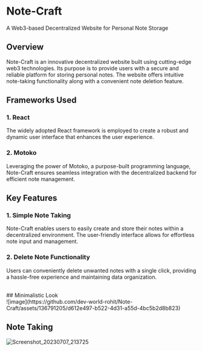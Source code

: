 # Note-Craft
A Web3-based Decentralized Website for Personal Note Storage

## Overview
Note-Craft is an innovative decentralized website built using cutting-edge web3 technologies. Its purpose is to provide users with a secure and reliable platform for storing personal notes. The website offers intuitive note-taking functionality along with a convenient note deletion feature.

## Frameworks Used
### 1. React
  The widely adopted React framework is employed to create a robust and dynamic user interface that enhances the user experience.
### 2. Motoko
  Leveraging the power of Motoko, a purpose-built programming language, Note-Craft ensures seamless integration with the decentralized backend for efficient note management.

## Key Features
### 1. Simple Note Taking
  Note-Craft enables users to easily create and store their notes within a decentralized environment. The user-friendly interface allows for effortless note input and management.
### 2. Delete Note Functionality
  Users can conveniently delete unwanted notes with a single click, providing a hassle-free experience and maintaining data organization.

<br>
## Minimalistic Look <br>
![image](https://github.com/dev-world-rohit/Note-Craft/assets/136791205/d612e497-b522-4d31-a55d-4bc5b2d8b823)

## Note Taking 
![Screenshot_20230707_213725](https://github.com/dev-world-rohit/Note-Craft/assets/136791205/1fb7196f-0d01-4bf5-8ae4-54dbff9051ab)

